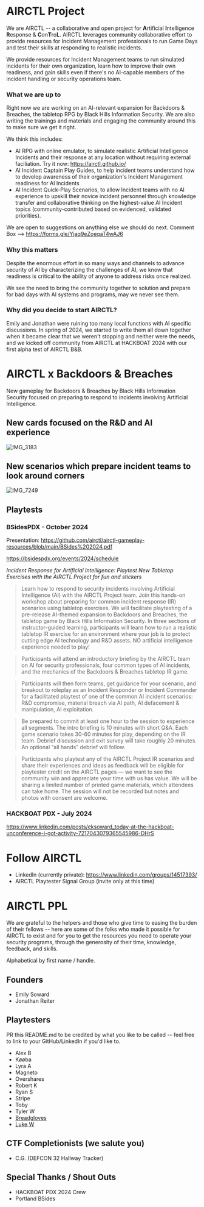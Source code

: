 # AIRCTL Project

We are AIRCTL -- a collaborative and open project for **A**rtificial **I**ntelligence **R**esponse & **C**on**T**ro**L**. AIRCTL leverages community collaborative effort to provide resources for Incident Management professionals to run Game Days and test their skills at responding to realistic incidents.

We provide resources for Incident Management teams to run simulated incidents for their own organization, learn how to improve their own readiness, and gain skills even if there's no AI-capable members of the incident handling or security operations team.

### What we are up to
Right now we are working on an AI-relevant expansion for Backdoors & Breaches, the tabletop RPG by Black Hills Information Security. We are also writing the trainings and materials and engaging the community around this to make sure we get it right.

We think this includes:

- AI RPG with online emulator, to simulate realistic Artificial Intelligence Incidents and their response at any location without requiring external faciliation. Try it now: https://airctl.github.io/
- AI Incident Captain Play Guides, to help incident teams understand how to develop awareness of their organization's Incident Management readiness for AI Incidents
- AI Incident Quick-Play Scenarios, to allow Incident teams with no AI experience to upskill their novice incident personnel through knowledge transfer and collaborative thinking on the highest-value AI Incident topics (community-contributed based on evidenced, validated priorities).

We are open to suggestions on anything else we should do next. Comment Box --> https://forms.gle/Yjaq9eZoeqaT4wAJ6

### Why this matters
Despite the enormous effort in so many ways and channels to advance security of AI by characterizing the challenges of AI, we know that readiness is critical to the ability of anyone to address risks once realized.

We see the need to bring the community together to solution and prepare for bad days with AI systems and programs, may we never see them.

### Why did you decide to start AIRCTL? 
Emily and Jonathan were ruining too many local functions with AI specific discussions. In spring of 2024, we started to write them all down together when it became clear that we weren't stopping and neither were the needs, and we kicked off community from AIRCTL at HACKBOAT 2024 with our first alpha test of AIRCTL B&B.


# AIRCTL x Backdoors & Breaches
New gameplay for Backdoors & Breaches by Black Hills Information Security focused on preparing to respond to incidents involving Artificial Intelligence.

## New cards focused on the R&D and AI experience

![IMG_3183](https://github.com/user-attachments/assets/2c8a3a7d-fcb6-4777-8183-824fd593327c)


## New scenarios which prepare incident teams to look around corners
![IMG_7249](https://github.com/user-attachments/assets/d61b752e-b40b-4138-9d5d-0665064aacdc)


## Playtests

### BSidesPDX - October 2024

Presentation: https://github.com/airctl/airctl-gameplay-resources/blob/main/BSides%202024.pdf

https://bsidespdx.org/events/2024/schedule

*Incident Response for Artificial Intelligence: Playtest New Tabletop Exercises with the AIRCTL Project for fun and stickers*

> Learn how to respond to security incidents involving Artificial Intelligence (AI) with the AIRCTL Project team. Join this hands-on workshop about preparing for common incident response (IR) scenarios using tabletop exercises. We will facilitate playtesting of a pre-release AI-themed expansion to Backdoors and Breaches, the tabletop game by Black Hills Information Security. In three sections of instructor-guided learning, participants will learn how to run a realistic tabletop IR exercise for an environment where your job is to protect cutting edge AI technology and R&D assets. NO artificial intelligence experience needed to play! 

> Participants will attend an introductory briefing by the AIRCTL team on AI for security professionals, four common types of AI incidents, and the mechanics of the Backdoors & Breaches tabletop IR game.

> Participants will then form teams, get guidance for your scenario, and breakout to roleplay as an Incident Responder or Incident Commander for a facilitated playtest of one of the common AI incident scenarios: R&D compromise, material breach via AI path, AI defacement & manipulation, AI exploitation.

> Be prepared to commit at least one hour to the session to experience all segments. The intro briefing is 10 minutes with short Q&A. Each game scenario takes 30-60 minutes for play, depending on the IR team. Debrief discussion and exit survey will take roughly 20 minutes. An optional “all hands” debrief will follow.

> Participants who playtest any of the AIRCTL Project IR scenarios and share their experiences and ideas as feedback will be eligible for playtester credit on the AIRCTL pages — we want to see the community win and appreciate your time with us has value. We will be sharing a limited number of printed game materials, which attendees can take home. The session will not be recorded but notes and photos with consent are welcome.

### HACKBOAT PDX - July 2024
https://www.linkedin.com/posts/eksoward_today-at-the-hackboat-unconference-i-got-activity-7217043079365545986-DHrS


# Follow AIRCTL
- LinkedIn (currently private): https://www.linkedin.com/groups/14517393/
- AIRCTL Playtester Signal Group (invite only at this time)

# AIRCTL PPL 
We are grateful to the helpers and those who give time to easing the burden of their fellows -- here are some of the folks who made it possible for AIRCTL to exist and for you to get the resources you need to operate your security programs, through the generosity of their time, knowledge, feedback, and skills. 

Alphabetical by first name / handle.

## Founders
- Emily Soward
- Jonathan Reiter

## Playtesters
PR this README.md to be credited by what you like to be called -- feel free to link to your GitHub/LinkedIn if you'd like to. 

- Alex B
- Køøba
- Lyra A
- Magneto
- Overshares
- Robert K 
- Ryan S
- Stripe
- Toby
- Tyler W
- [Breadgloves](https://github.com/Breadgloves)
- [Luke W](https://github.com/ozskywalker)

## CTF Completionists (we salute you)
- C.G. (DEFCON 32 Hallway Tracker)

## Special Thanks / Shout Outs
- HACKBOAT PDX 2024 Crew
- Portland BSides


